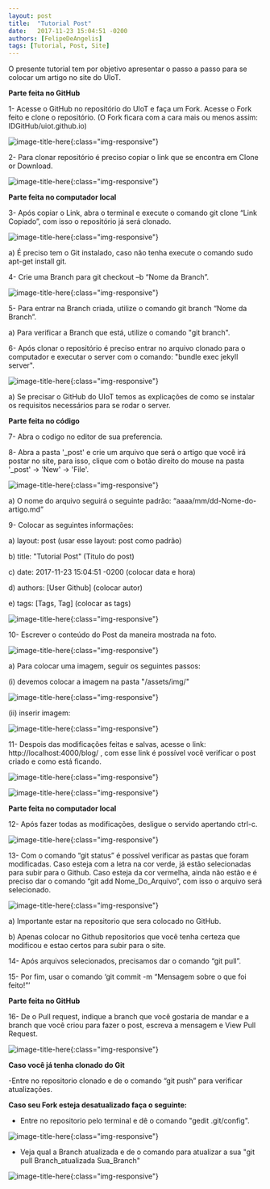 ```yaml
---
layout: post
title:  "Tutorial Post"
date:   2017-11-23 15:04:51 -0200
authors: [FelipeDeAngelis]
tags: [Tutorial, Post, Site]
---
```


O presente tutorial tem por objetivo apresentar o passo a passo para se colocar um artigo no site do UIoT.

<b>Parte feita no GitHub</b>

1- Acesse o GitHub no repositório do UIoT e faça um Fork. Acesse o Fork feito e clone o repositório. (O Fork ficara com a cara mais ou menos assim: IDGitHub/uiot.github.io)

![image-title-here](/assets/img/fork.png){:class="img-responsive"}

2- Para clonar repositório é preciso copiar o link que se encontra em Clone or Download.

![image-title-here](/assets/img/clone.png){:class="img-responsive"}

<b>Parte feita no computador local</b>

3- Após copiar o Link, abra o terminal e execute o comando git clone “Link Copiado”, com isso o repositório já será clonado.

![image-title-here](/assets/img/git_clone.png){:class="img-responsive"}

a) É preciso tem o Git instalado, caso não tenha execute o comando sudo apt-get install git.

4- Crie uma Branch para git checkout –b “Nome da Branch”.

![image-title-here](/assets/img/git_branch.png){:class="img-responsive"}

5- Para entrar na Branch criada, utilize o comando git branch “Nome da Branch”.

a) Para verificar a Branch que está, utilize o comando "git branch".

6- Após clonar o repositório é preciso entrar no arquivo clonado para o computador e executar o server com o comando: "bundle exec jekyll server".

![image-title-here](/assets/img/server.png){:class="img-responsive"}

a) Se precisar o GitHub do UIoT temos as explicações de como se instalar os requisitos necessários para se rodar o server.

<b>Parte feita no código</b>

7- Abra o codigo no editor de sua preferencia.

8- Abra a pasta '_post' e crie um arquivo que será o artigo que você irá postar no site, para isso, clique com o botão direito do mouse na pasta '_post' -> 'New' -> 'File'.

![image-title-here](/assets/img/add.png){:class="img-responsive"}

a) O nome do arquivo seguirá o seguinte padrão: “aaaa/mm/dd-Nome-do-artigo.md”

9- Colocar as seguintes informações:

a) layout: post (usar esse layout: post como padrão)

b) title:  "Tutorial Post" (Titulo do post)

c) date:   2017-11-23 15:04:51 -0200 (colocar data e hora)

d) authors: [User Github] (colocar autor)

e) tags: [Tags, Tag] (colocar as tags)

![image-title-here](/assets/img/cabecalho.png){:class="img-responsive"}

10-  Escrever o conteúdo do Post da maneira mostrada na foto.

![image-title-here](/assets/img/paragrafo.png){:class="img-responsive"}

a) Para colocar uma imagem, seguir os seguintes passos:

(i) devemos colocar a imagem na pasta "/assets/img/"

![image-title-here](/assets/img/img.png){:class="img-responsive"}

(ii) inserir imagem:

![image-title-here](/assets/img/imagem.png){:class="img-responsive"}

11- Despois das modificações feitas e salvas, acesse o link: http://localhost:4000/blog/ , com esse link é possível você verificar o post criado e como está ficando.

![image-title-here](/assets/img/localhost.png){:class="img-responsive"}

![image-title-here](/assets/img/codigo.png){:class="img-responsive"}

<b>Parte feita no computador local</b>

12- Após fazer todas as modificações, desligue o servido apertando ctrl-c.

![image-title-here](/assets/img/ctrl-c.png){:class="img-responsive"}

13- Com o comando “git status” é possível verificar as pastas que foram modificadas. Caso esteja com a letra na cor verde, já estão selecionadas para subir para o Github. Caso esteja da cor vermelha, ainda não estão e é preciso dar o comando “git add Nome_Do_Arquivo”, com isso o arquivo será selecionado.

![image-title-here](/assets/img/git_status.png){:class="img-responsive"}

a) Importante estar na repositorio que sera colocado no GitHub.

b) Apenas colocar no Github repositorios que você tenha certeza que modificou e estao certos para subir para o site.

14- Após arquivos selecionados, precisamos dar o comando “git pull”.

15- Por fim, usar o comando ‘git commit -m “Mensagem sobre o que foi feito!”’

<b>Parte feita no GitHub</b>

16- De o Pull request, indique a branch que você gostaria de mandar e a branch que você criou para fazer o post, escreva a mensagem e View Pull Request.

![image-title-here](/assets/img/pull_request.png){:class="img-responsive"}

<b>Caso você já tenha clonado do Git</b>

-Entre no repositorio clonado e de o comando “git push” para verificar atualizações.

<b>Caso seu Fork esteja desatualizado faça o seguinte:</b>

- Entre no repositorio pelo terminal e dê o comando "gedit .git/config".

![image-title-here](/assets/img/branch.png){:class="img-responsive"}

- Veja qual a Branch atualizada e de o comando para atualizar a sua "git pull Branch_atualizada Sua_Branch"

![image-title-here](/assets/img/comando_branch.png){:class="img-responsive"}